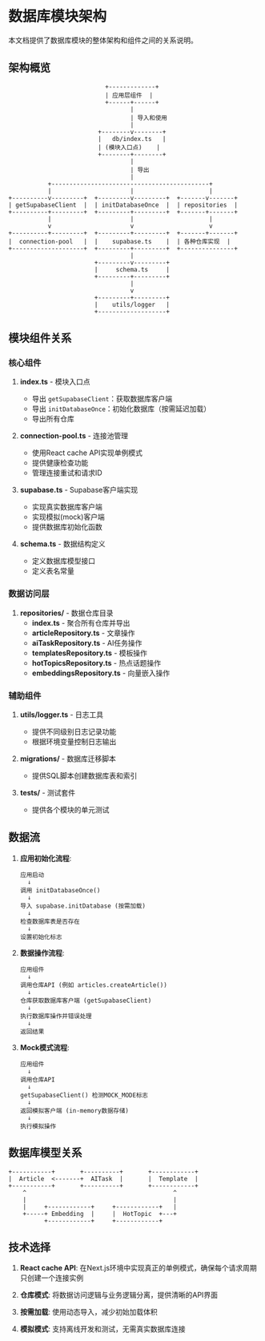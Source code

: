 # 数据库模块架构

本文档提供了数据库模块的整体架构和组件之间的关系说明。

## 架构概览

```
                           +-------------+
                           | 应用层组件  |
                           +------+------+
                                  |
                                  | 导入和使用
                                  |
                         +--------v--------+
                         |   db/index.ts   |
                         | (模块入口点)    |
                         +--------+--------+
                                  |
                                  | 导出
                                  |
           +--------------------------------------------+
           |                      |                     |
+----------v---------+  +---------v---------+  +-------v-------+
| getSupabaseClient  |  | initDatabaseOnce  |  | repositories  |
+----------+---------+  +---------+---------+  +-------+-------+
           |                      |                     |
           v                      v                     v
+----------+---------+  +---------+---------+  +-------+-------+
|  connection-pool   |  |    supabase.ts    |  | 各种仓库实现  |
+--------------------+  +---------+---------+  +---------------+
                                  |
                        +---------v---------+
                        |     schema.ts     |
                        +---------+---------+
                                  |
                                  v
                        +---------+---------+
                        |    utils/logger   |
                        +-------------------+
```

## 模块组件关系

### 核心组件

1. **index.ts** - 模块入口点
   - 导出 `getSupabaseClient`：获取数据库客户端
   - 导出 `initDatabaseOnce`：初始化数据库（按需延迟加载）
   - 导出所有仓库

2. **connection-pool.ts** - 连接池管理
   - 使用React cache API实现单例模式
   - 提供健康检查功能
   - 管理连接重试和请求ID

3. **supabase.ts** - Supabase客户端实现
   - 实现真实数据库客户端
   - 实现模拟(mock)客户端
   - 提供数据库初始化函数

4. **schema.ts** - 数据结构定义
   - 定义数据库模型接口
   - 定义表名常量

### 数据访问层

1. **repositories/** - 数据仓库目录
   - **index.ts** - 聚合所有仓库并导出
   - **articleRepository.ts** - 文章操作
   - **aiTaskRepository.ts** - AI任务操作
   - **templatesRepository.ts** - 模板操作
   - **hotTopicsRepository.ts** - 热点话题操作
   - **embeddingsRepository.ts** - 向量嵌入操作

### 辅助组件

1. **utils/logger.ts** - 日志工具
   - 提供不同级别日志记录功能
   - 根据环境变量控制日志输出

2. **migrations/** - 数据库迁移脚本
   - 提供SQL脚本创建数据库表和索引

3. **tests/** - 测试套件
   - 提供各个模块的单元测试

## 数据流

1. **应用初始化流程**:
   ```
   应用启动
     ↓
   调用 initDatabaseOnce()
     ↓
   导入 supabase.initDatabase (按需加载)
     ↓
   检查数据库表是否存在
     ↓
   设置初始化标志
   ```

2. **数据操作流程**:
   ```
   应用组件
     ↓
   调用仓库API (例如 articles.createArticle())
     ↓
   仓库获取数据库客户端 (getSupabaseClient)
     ↓
   执行数据库操作并错误处理
     ↓
   返回结果
   ```

3. **Mock模式流程**:
   ```
   应用组件
     ↓
   调用仓库API
     ↓
   getSupabaseClient() 检测MOCK_MODE标志
     ↓
   返回模拟客户端 (in-memory数据存储)
     ↓
   执行模拟操作
   ```

## 数据库模型关系

```
+-----------+       +----------+       +------------+
|  Article  <-------+  AITask  |       |  Template  |
+-----------+       +----------+       +------------+
    ^                                         ^
    |                                         |
    |     +------------+     +------------+   |
    +-----+ Embedding  |     |  HotTopic  +---+
          +------------+     +------------+
```

## 技术选择

1. **React cache API**: 在Next.js环境中实现真正的单例模式，确保每个请求周期只创建一个连接实例

2. **仓库模式**: 将数据访问逻辑与业务逻辑分离，提供清晰的API界面

3. **按需加载**: 使用动态导入，减少初始加载体积

4. **模拟模式**: 支持离线开发和测试，无需真实数据库连接 